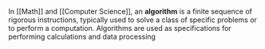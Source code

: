 In [[Math]] and [[Computer Science]], an **algorithm** is a finite sequence of rigorous instructions, typically used to solve a class of specific problems or to perform a computation. Algorithms are used as specifications for performing calculations and data processing